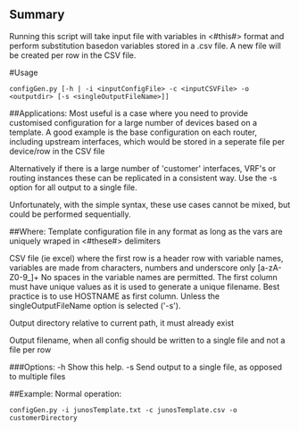   

## Summary
Running this script will take input file with variables in <#this#> format
and perform substitution basedon variables stored in a .csv file. A new file will be
created per row in the CSV file.

#Usage

    configGen.py [-h | -i <inputConfigFile> -c <inputCSVFile> -o <outputdir> [-s <singleOutputFileName>]]

##Applications:
Most useful is a case where you need to provide customised configuration for a large number
of devices based on a template. A good example is the base configuration on each router, including
upstream interfaces, which would be stored in a seperate file per device/row in the CSV file

Alternatively if there is a large number of 'customer' interfaces, VRF's or routing instances
these can be replicated in a consistent way. Use the -s option for all output to a single file.

Unfortunately, with the simple syntax, these use cases cannot be mixed, but could be performed
sequentially.

##Where:
  <inputConfigFile>         Template configuration file in any format as long as the vars are uniquely
                            wraped in <#these#> delimiters
  
  <inputCSVFile>            CSV file (ie excel) where the first row is a header row with variable names,
                            variables are made from characters, numbers and underscore only [a-zA-Z0-9_]+
                            No spaces in the variable names are permitted. The first column must have unique
                            values as it is used to generate a unique filename. Best practice is to use HOSTNAME
                            as first column. Unless the singleOutputFileName option is selected ('-s'). 
  
  <outputdir>               Output directory relative to current path, it must already exist

  <singleOutputFileName>    Output filename, when all config should be written to a single file and not
                            a file per row

###Options:
    -h            Show this help.
    -s            Send output to a single file, as opposed to multiple files

  
##Example: 
Normal operation:
  
    configGen.py -i junosTemplate.txt -c junosTemplate.csv -o customerDirectory
    
